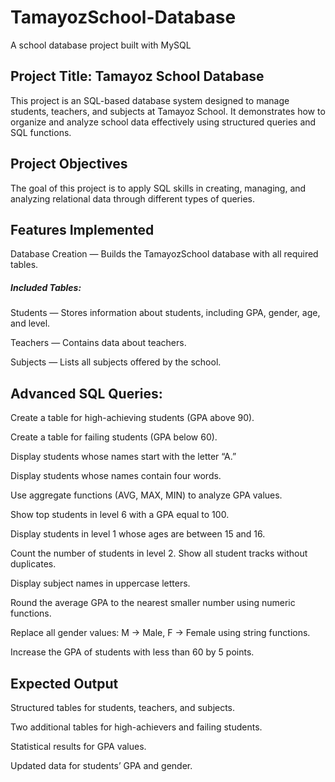 # TamayozSchool-Database
A school database project built with MySQL

## Project Title: Tamayoz School Database ##

This project is an SQL-based database system designed to manage students, teachers, and subjects at Tamayoz School.
It demonstrates how to organize and analyze school data effectively using structured queries and SQL functions.
## Project Objectives
The goal of this project is to apply SQL skills in creating, managing, and analyzing relational data through different types of queries.
## Features Implemented
Database Creation — Builds the TamayozSchool database with all required tables.
##### Included Tables:
Students — Stores information about students, including GPA, gender, age, and level.

Teachers — Contains data about teachers.

Subjects — Lists all subjects offered by the school.

## Advanced SQL Queries:
Create a table for high-achieving students (GPA above 90). 

Create a table for failing students (GPA below 60).

Display students whose names start with the letter “A.”

Display students whose names contain four words.

Use aggregate functions (AVG, MAX, MIN) to analyze GPA values.

Show top students in level 6 with a GPA equal to 100.

Display students in level 1 whose ages are between 15 and 16.

Count the number of students in level 2.
Show all student tracks without duplicates.

Display subject names in uppercase letters.

Round the average GPA to the nearest smaller number using numeric functions.

Replace all gender values: M → Male, F → Female using string functions.

Increase the GPA of students with less than 60 by 5 points.

## Expected Output
Structured tables for students, teachers, and subjects.

Two additional tables for high-achievers and failing students.

Statistical results for GPA values.

Updated data for students’ GPA and gender.
